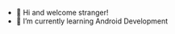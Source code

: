 - 👋 Hi and welcome stranger!
- 🌱 I’m currently learning Android Development

<!---
MrArtyD/MrArtyD is a ✨ special ✨ repository because its `README.md` (this file) appears on your GitHub profile.
You can click the Preview link to take a look at your changes.
--->
